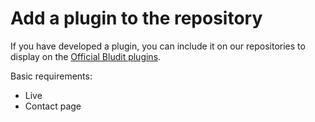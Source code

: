 # Add a plugin to the repository
<!-- position: 1 -->

If you have developed a plugin, you can include it on our repositories to display on the [Official Bludit plugins](https://plugins.bludit.com/).

Basic requirements:

- Live
- Contact page
